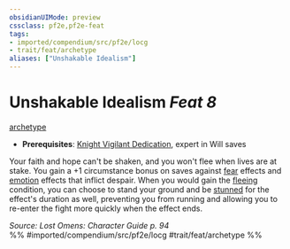 ```yaml
---
obsidianUIMode: preview
cssclass: pf2e,pf2e-feat
tags:
- imported/compendium/src/pf2e/locg
- trait/feat/archetype
aliases: ["Unshakable Idealism"]
---
```

# Unshakable Idealism  *Feat 8*  
[archetype](archetype.md)  

- **Prerequisites**: [Knight Vigilant Dedication](knight-vigilant-dedication-locg.md), expert in Will saves

Your faith and hope can't be shaken, and you won't flee when lives are at stake. You gain a +1 circumstance bonus on saves against [fear](rules/traits/fear.md) effects and [emotion](emotion.md) effects that inflict despair. When you would gain the [fleeing](conditions.md#Fleeing) condition, you can choose to stand your ground and be [stunned](conditions.md#Stunned) for the effect's duration as well, preventing you from running and allowing you to re-enter the fight more quickly when the effect ends.

*Source: Lost Omens: Character Guide p. 94*  
%% #imported/compendium/src/pf2e/locg #trait/feat/archetype %%